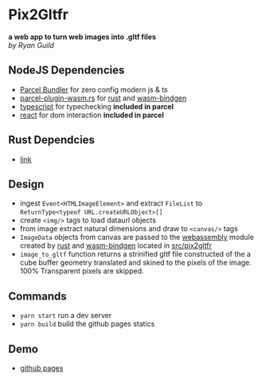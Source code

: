 # Pix2Gltfr
**a web app to turn web images into .gltf files** \
*by Ryan Guild*



## NodeJS Dependencies
- [Parcel Bundler](https://www.npmjs.com/package/parcel-bundler) for zero config modern js & ts
- [parcel-plugin-wasm.rs](https://www.npmjs.com/package/parcel-plugin-wasm.rs) for [rust](https://www.rust-lang.org/) and [wasm-bindgen](https://github.com/rustwasm/wasm-bindgen)
- [typescript](https://www.typescriptlang.org/) for typechecking __included in parcel__
- [react](https://reactjs.org/) for dom interaction __included in parcel__

## Rust Dependcies
- [link](./src/pix2gltfr/Cargo.toml)

## Design
- ingest `Event<HTMLImageElement>` and extract `FileList` to `ReturnType<typeof URL.createURLObject>[]`
- create `<img/>` tags to load dataurl objects
- from image extract natural dimensions and draw to `<canvas/>` tags
- `ImageData` objects from canvas are passed to the [webassembly](https://webassembly.org/) module created by [rust](https://www.rust-lang.org/) and [wasm-bindgen](https://github.com/rustwasm/) located in [src/pix2gltfr](./src/pix2gltfr)
- `image_to_gltf` function returns a strinified gltf file constructed of the a cube buffer geometry translated and skined to the pixels of the image. 100% Transparent pixels are skipped.

## Commands
- `yarn start` run a dev server
- `yarn build` build the github pages statics

## Demo
- [github pages](https://ryanguild.github.io/pix2gltfr/)



